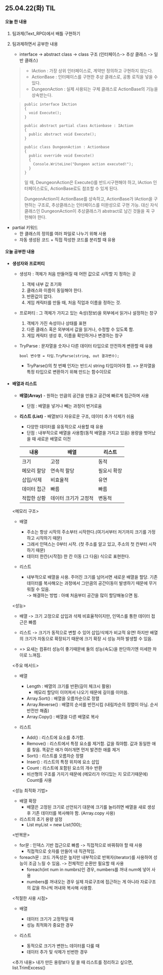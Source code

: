 ## 25.04.22(화) TIL

#### 오늘 한 내용
1. 팀과제(Text_RPG)에서 배틀 구현하기

   
1. 팀과제하면서 공부한 내용
   - interface -> abstract class -> class 구조 (인터페이스-> 추상 클래스 -> 일반 클래스)
   > - IAction : 가장 상위 인터페이스로, 계약만 정의하고 구현하지 않는다.   
   > - ActionBase : 인터페이스를 구현한 추상 클래스로, 공통 로직을 넣을 수 있다.   
   > - DungeonAction : 실제 사용되는 구체 클래스로 ActionBase의 기능을 상속받는다.
    
   >     public interface IAction
   >     { 
   >       void Execute();
   >     }
   >     
   >     public abstract partial class Actionbase : IAction
   >     {
   >       public abstract void Execute();
   >     }
   > 
   >     public class DungeonAction : Actionbase
   >     {
   >       public override void Execute()
   >       {
   >         Console.WriteLine("Dungeon action executed!");
   >       }
   >     }
   > 일 때, DeungeonAction은 Execute()를 반드시구현해야 하고, IAction 인터페이스로도, ActionBase로도 참조할 수 있게 된다.
   >
   > DungeonAction이 ActionBase를 상속하고, ActionBase가 IAction을 구현하는 구조로,
   > 추상클래스는 인터페이스를 미완성으로 구현 가능. 대신 자식클래스인 DungeonAction이 추상클래스가 abstract로 남긴 것들을 꼭 구현해야 한다.

+ partial 키워드
   - 한 클래스의 정의를 여러 파일로 나누기 위해 사용
   - 자동 생성된 코드 + 직접 작성한 코드를 분리할 때 유용

     
#### 오늘 공부한 내용
* __생성자와 프로퍼티__
  * 생성자 : 객체가 처음 만들어질 때 어떤 값으로 시작할 지 정하는 곳
      1. 객체 내부 값 초기화
      2. 클래스와 이름이 동일해야 한다.
      3. 반환값이 없다.
      4. 게임 캐릭터를 만들 때, 처음 직업과 이름을 정하는 것.
         
  * 프로퍼티 : 그 객체가 가지고 있는 속성(정보)을 외부에서 읽거나 설정하는 창구
      1. 객체가 가진 속성이나 상태를 표현
      2. 다른 클래스 혹은 외부에서 값을 읽거나, 수정할 수 있도록 함.
      3. 게임 캐릭터 생성 후, 이름을 확인하거나 변경하는 창구
   
  * TryParse : 문자열을 숫자나 다른 데이터 타입으로 안전하게 변환할 때 유용
    
        bool 변수명 = 타입.TryParse(string, out 결과변수);
    
     - TryParse()의 첫 번째 인자는 반드시 string 타입이어야 함. => 문자열을 특정 타입으로 변환하기 위해 만드는 함수이므로
   
- #### 배열과 리스트
  - __배열(Array)__ - 원하는 만큼의 공간을 만들고 공간에 빠르게 접근하며 사용
    - 단점 : 배열을 넣거나 빼는 과정이 번거로움
   
  - __리스트 (List)__ - 배열보다 자유로운 구조, 데이터 추가 삭제가 쉬움
    - 다양한 데이터를 유동적으로 사용할 때 유용
    - 단점 : 내부적으로 배열을 사용함(동적 배열을 가지고 있음) 용량을 벗어났을 때 새로운 배열로 이전
   
    내용 | 배열 | 리스트
    |-|-|-|
    크기 | 고정|동적
    메모리 할당 | 연속적 할당 | 필요시 확장
    삽입/삭제|비효율적|유연
    데이터 접근 | 빠름|빠름
    적합한 상황 | 데이터 크기가 고정적|변동적

  <메모리 구조>
  * 배열
      - 주소는 항상 시작의 주소부터 시작한다.(여기서부터 저기까지 크기를 가정하고 시작하기 때문)
      - 그래서 인덱스는 0부터 시작. (첫 주소를 알고 있고, 주소의 첫 칸부터 시작하기 때문)
      - 데이터 한칸(시작점) 한 칸 이동 (그 다음) 식으로 표현한다.
  
  * 리스트
      - 내부적으로 배열을 사용. 주어진 크기를 넘어서면 새로운 배열을 할당. 기존 데이터를 복사해오는 과정에서 그만큼의 공간이동이 발생하기 때문에 무거워질 수 있음.<br>
      -> 해결하는 방법 : 아예 처음부터 공간을 많이 할당해놓으면 됨.
  
  <성능>
  * 배열 -> 크기 고정으로 삽입과 삭제 비효율적이지만, 인덱스를 통한 데이터 접근은 빠름
  * 리스트 -> 크기가 동적으로 변할 수 있어 삽입/삭제가  비교적 유연! 하지만 배열의 크기가 자동으로 확장되기 때문에 크기 확장 시 성능 저하 발생할 수 있음.
  
  * => 요새는 컴퓨터 성능이 좋기때문에 둘의 성능(속도)을 판단하기엔 미세한 차이로 느껴짐.
  
  <주요 메서드>
    * 배열
      - Length : 배열의 크기를 반환(길이 체크시 활용)
        - 메모리 할당이 이어져서 나오기 때문에 길이를 이어씀.
      - Array.Sort() : 배열을 오름차순으로 정렬
      - Array.Reverse() : 배열의 순서를 반전시킴 (내림차순의 정렬이 아님. 순서 반전만 해줌)
      - Array.Copy() : 배열을 다른 배열로 복사
        
    * 리스트
        - Add() : 리스트에 요소를 추가함.
        - Remove() : 리스트에서 특정 요소를 제거함. 값을 줘야함. 값과 동일한 애를 찾음. 똑같은 애가 여러개면 먼저 발견한 애를 제거
        - Sort() : 리스트를 오름차순 정렬
        - Inser() : 리스트의 특정 위치에 요소 삽입
        - Count : 리스트에 포함된 요소의 개수 반환
         - 비선형의 구조를 가지기 때문에 (메모리가 어디있는 지 모르기때문에) Count를 사용
   
  <성능 최적화 기법>
    * 배열 확장
        - 배열은 고정된 크기로 선언되기 대문에 크기를 늘리려면 배열을 새로 생성 후 기존 데이터를 복사해야 함. (Array.copy 사용)
    * 리스트의 초기 용량 설정
        - List<int> myList = new List<int>(100);
  
  <반복문>
    * for문 : 인덱스 기반 접근으로 빠름 -> 직접적으로 바꿔줘야 할 때 사용
        - 직접적으로 숫자를 만들어 내 직관적임.
    * foreach문 : 코드 가독성은 높지만 내부적으로 반복자(iterator)를 사용하여 성능이 조금 느릴 수 있음. -> 전체적인 순환만 필요할 때 사용
        - foreach(int num in numbrs)인 경우, numbers를 꺼내 num에 넣어 사용
        - numbers를 꺼내오는 경우 실제 자료구조에 접근하는 게 아니라 자료구조의 값을 하나씩 꺼내와 복사해 사용함.
    
  <적절한 사용 시점>
    * 배열
      - 데이터 크기가 고정적일 때
      - 성능 최적화가 중요한 경우
     
    * 리스트
      - 동적으로 크기가 변한느 데이터를 다룰 때
      - 데이터 추가 및 삭제가 빈번한 경우
  
  <추가 내용>
  내가 만든 용량보다 덜 쓸 때 리스트를 정리하고 싶으면, list.TrimExcess()
